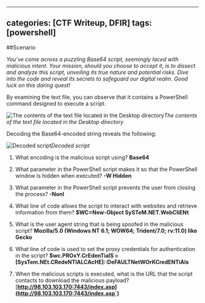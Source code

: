 
---
categories: [CTF Writeup, DFIR]
tags: [powershell]
---

##Scenario

*You’ve come across a puzzling Base64 script, seemingly laced with malicious intent. Your mission, should you choose to accept it, is to dissect and analyze this script, unveiling its true nature and potential risks. Dive into the code and reveal its secrets to safeguard our digital realm. Good luck on this daring quest!*

By examining the text file, you can observe that it contains a PowerShell command designed to execute a script.

![The contents of the text file located in the Desktop directory](https://cdn-images-1.medium.com/max/2584/1*3zTS3BQjnZr1q3WIgJwnTg.png)*The contents of the text file located in the Desktop directory*

Decoding the Base64-encoded string reveals the following:

![Decoded script](https://cdn-images-1.medium.com/max/2000/1*QAyY9IrVzpE9TTM2Ac1qzQ.png)*Decoded script*

1. What encoding is the malicious script using?
**Base64**

1. What parameter in the PowerShell script makes it so that the PowerShell window is hidden when executed?
**-W Hidden**

1. What parameter in the PowerShell script prevents the user from closing the process?
**-NonI**

1. What line of code allows the script to interact with websites and retrieve information from them?
**$WC=New-Object SySTeM.NET.WebCliENt**

1. What is the user agent string that is being spoofed in the malicious script?
**Mozilla/5.0 (Windows NT 6.1; WOW64; Trident/7.0; rv:11.0) like Gecko**

1. What line of code is used to set the proxy credentials for authentication in the script?
**$wc.PROxY.CrEdenTialS = [SysTem.NEt.CRedeNTIALCAcHE]::DeFAULTNetWOrKCredENTiAls**

1. When the malicious scripts is executed, what is the URL that the script contacts to download the malicious payload?
[**http://98.103.103.170:7443/index.asp](http://98.103.103.170:7443/index.asp`)**
